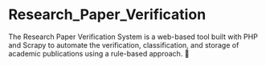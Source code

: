 # Research_Paper_Verification
The Research Paper Verification System is a web-based tool built with PHP and Scrapy to automate the verification, classification, and storage of academic publications using a rule-based approach. 🚀
